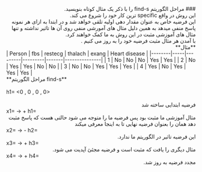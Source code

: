 <div dir="rtl">
### مراحل الگوریتم find-s را با ذکر یک مثال کوتاه بنویسید.
<br/>
	این روش در واقع specific ترین کار خود را شروع می کند.
	<br/>
این فرضیه خاص  به عنوان مقدار دهی اولیه تلقی خواهد شد و در ابتدا به ازای هر نمونه پاسخ منفی میدهد به همین دلیل مثال های آمورشی منفی روی آن ها تاثیر نداشته و تنها مثال های آموزشی مثبت در این روش به ما کمک خواهند کرد.
	<br/>
	با آمدن هر مثال مثبت فرضیه خود را به روز می کنیم .<br/>
	**مثال**
	<br/>
	</div>
| Person | fbs | restecg | thalach | exang | Heart disease |
|--------|-----|---------|---------|-------|---------------|
| 1      | No  | No      | No      | Yes   | Yes           |
| 2      | No  | Yes     | Yes     | No    | No            |
| 3      | No  | No      | Yes     | Yes   | Yes           |
| 4      | Yes | No      | Yes     | Yes   | Yes           |
	<br/>
	<div>
**مراحل الگوریتم find-s**
	<br/>

<br/>
h1= <0 , 0 , 0 , 0>
	<div dir="rtl"><br/>
	فرضیه ابتدایی ساخته شد
		<br/></div>
x1= <No , No , No , Yes> -> +
h1= <No , No , No , Yes>
<br/><div dir="rtl">
مثال آموزشی ما مثبت بود پس فرضیه ما را متوجه می شود حالتی هست که پاسخ مثبت دهد همان را بعنوان فرضیه نهایی تا به اینجا معرفی میکند
	<br/></div>
x2= <No , Yes , Yes , No> -> -
h2= <No , No , No , Yes>
<br/><div dir="rtl">
این فرضیه تاثیر در الگوریتم ما ندارد.
	<br/></div>
x3= <No , No , Yes , Yes> -> +
h3= <No , No , ? , Yes>
<br/><div dir="rtl">
مثال دیگری را یافت که مثبت است و فرضیه مجئئ آپدیت می شود.
	<br/></div>
x4= <Yes , No , Yes , Yes> -> +
h4= <? , No , ? , Yes>
<br/><div dir="rtl">
مجدد فرضیه به روز شد.
<br/>
</div>
